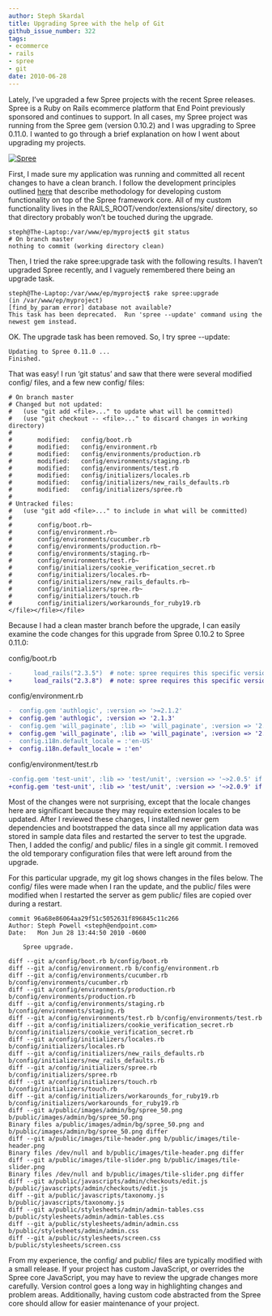 ```yaml
---
author: Steph Skardal
title: Upgrading Spree with the help of Git
github_issue_number: 322
tags:
- ecommerce
- rails
- spree
- git
date: 2010-06-28
---
```


Lately, I’ve upgraded a few Spree projects with the recent Spree releases. Spree is a Ruby on Rails ecommerce platform that End Point previously sponsored and continues to support. In all cases, my Spree project was running from the Spree gem (version 0.10.2) and I was upgrading to Spree 0.11.0. I wanted to go through a brief explanation on how I went about upgrading my projects.

<a href="https://spreecommerce.org/"><img alt="Spree" src="https://spreecommerce.org/wp-content/themes/spree-theme/assets/img/spree-logo@2x.png"/></a>

First, I made sure my application was running and committed all recent changes to have a clean branch. I follow the development principles outlined [here](/blog/2010/03/spree-software-development) that describe methodology for developing custom functionality on top of the Spree framework core. All of my custom functionality lives in the RAILS_ROOT/vendor/extensions/site/ directory, so that directory probably won’t be touched during the upgrade.

```nohighlight
steph@The-Laptop:/var/www/ep/myproject$ git status
# On branch master
nothing to commit (working directory clean)
```

Then, I tried the rake spree:upgrade task with the following results. I haven’t upgraded Spree recently, and I vaguely remembered there being an upgrade task.

```nohighlight
steph@The-Laptop:/var/www/ep/myproject$ rake spree:upgrade
(in /var/www/ep/myproject)
[find_by_param error] database not available?
This task has been deprecated.  Run 'spree --update' command using the newest gem instead.
```

OK. The upgrade task has been removed. So, I try spree --update:

```nohighlight
Updating to Spree 0.11.0 ...
Finished.
```

That was easy! I run ‘git status’ and saw that there were several modified config/ files, and a few new config/ files:

```nohighlight
# On branch master
# Changed but not updated:
#   (use "git add <file>..." to update what will be committed)
#   (use "git checkout -- <file>..." to discard changes in working directory)
#
#       modified:   config/boot.rb
#       modified:   config/environment.rb
#       modified:   config/environments/production.rb
#       modified:   config/environments/staging.rb
#       modified:   config/environments/test.rb
#       modified:   config/initializers/locales.rb
#       modified:   config/initializers/new_rails_defaults.rb
#       modified:   config/initializers/spree.rb
#
# Untracked files:
#   (use "git add <file>..." to include in what will be committed)
#
#       config/boot.rb~
#       config/environment.rb~
#       config/environments/cucumber.rb
#       config/environments/production.rb~
#       config/environments/staging.rb~
#       config/environments/test.rb~
#       config/initializers/cookie_verification_secret.rb
#       config/initializers/locales.rb~
#       config/initializers/new_rails_defaults.rb~
#       config/initializers/spree.rb~
#       config/initializers/touch.rb
#       config/initializers/workarounds_for_ruby19.rb
</file></file></file>
```

Because I had a clean master branch before the upgrade, I can easily examine the code changes for this upgrade from Spree 0.10.2 to Spree 0.11.0:

config/boot.rb

```diff
-      load_rails("2.3.5")  # note: spree requires this specific version of rails (change at your own risk)
+      load_rails("2.3.8")  # note: spree requires this specific version of rails (change at your own risk)
```

config/environment.rb

```diff
-  config.gem 'authlogic', :version => '>=2.1.2'
+  config.gem 'authlogic', :version => '2.1.3'
-  config.gem 'will_paginate', :lib => 'will_paginate', :version => '2.3.11'
+  config.gem 'will_paginate', :lib => 'will_paginate', :version => '2.3.14'
-  config.i18n.default_locale = :'en-US'
+  config.i18n.default_locale = :'en'
```

config/environment/test.rb

```diff
-config.gem 'test-unit', :lib => 'test/unit', :version => '~>2.0.5' if RUBY_VERSION.to_f >= 1.9
+config.gem 'test-unit', :lib => 'test/unit', :version => '~>2.0.9' if RUBY_VERSION.to_f >= 1.9
```

Most of the changes were not surprising, except that the locale changes here are significant because they may require extension locales to be updated. After I reviewed these changes, I installed newer gem dependencies and bootstrapped the data since all my application data was stored in sample data files and restarted the server to test the upgrade. Then, I added the config/ and public/ files in a single git commit. I removed the old temporary configuration files that were left around from the upgrade.

For this particular upgrade, my git log shows changes in the files below. The config/ files were made when I ran the update, and the public/ files were modified when I restarted the server as gem public/ files are copied over during a restart.

```nohighlight
commit 96a68e86064aa29f51c5052631f896845c11c266
Author: Steph Powell <steph@endpoint.com>
Date:   Mon Jun 28 13:44:50 2010 -0600

    Spree upgrade.

diff --git a/config/boot.rb b/config/boot.rb
diff --git a/config/environment.rb b/config/environment.rb
diff --git a/config/environments/cucumber.rb b/config/environments/cucumber.rb
diff --git a/config/environments/production.rb b/config/environments/production.rb
diff --git a/config/environments/staging.rb b/config/environments/staging.rb
diff --git a/config/environments/test.rb b/config/environments/test.rb
diff --git a/config/initializers/cookie_verification_secret.rb b/config/initializers/cookie_verification_secret.rb
diff --git a/config/initializers/locales.rb b/config/initializers/locales.rb
diff --git a/config/initializers/new_rails_defaults.rb b/config/initializers/new_rails_defaults.rb
diff --git a/config/initializers/spree.rb b/config/initializers/spree.rb
diff --git a/config/initializers/touch.rb b/config/initializers/touch.rb
diff --git a/config/initializers/workarounds_for_ruby19.rb b/config/initializers/workarounds_for_ruby19.rb
diff --git a/public/images/admin/bg/spree_50.png b/public/images/admin/bg/spree_50.png
Binary files a/public/images/admin/bg/spree_50.png and b/public/images/admin/bg/spree_50.png differ
diff --git a/public/images/tile-header.png b/public/images/tile-header.png
Binary files /dev/null and b/public/images/tile-header.png differ
diff --git a/public/images/tile-slider.png b/public/images/tile-slider.png
Binary files /dev/null and b/public/images/tile-slider.png differ
diff --git a/public/javascripts/admin/checkouts/edit.js b/public/javascripts/admin/checkouts/edit.js
diff --git a/public/javascripts/taxonomy.js b/public/javascripts/taxonomy.js
diff --git a/public/stylesheets/admin/admin-tables.css b/public/stylesheets/admin/admin-tables.css
diff --git a/public/stylesheets/admin/admin.css b/public/stylesheets/admin/admin.css
diff --git a/public/stylesheets/screen.css b/public/stylesheets/screen.css
```

From my experience, the config/ and public/ files are typically modified with a small release. If your project has custom JavaScript, or overrides the Spree core JavaScript, you may have to review the upgrade changes more carefully. Version control goes a long way in highlighting changes and problem areas. Additionally, having custom code abstracted from the Spree core should allow for easier maintenance of your project.
